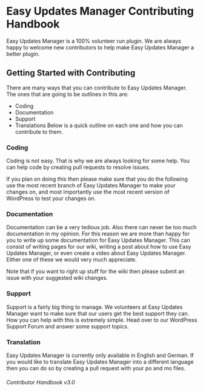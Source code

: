 # Easy Updates Manager Contributing Handbook
Easy Updates Manager is a 100% volunteer run plugin. We are always happy to welcome new contributors to help make Easy Updates Manager a better plugin.
	
## Getting Started with Contributing
There are many ways that you can contribute to Easy Updates Manager. The ones that are going to be outlines in this are:
-	Coding
-	Documentation
-	Support
-	Translations
Below is a quick outline on each one and how you can contribute to them.

### Coding
Coding is not easy. That is why we are always looking for some help. You can help code by creating pull requests to resolve issues.

If you plan on doing this then please make sure that you do the following use the most recent branch of Easy Updates Manager to make your changes on, and most importantly use the most recent version of WordPress to test your changes on.

### Documentation
Documentation can be a very tedious job. Also there can never be too much documentation in my opinion. For this reason we are more than happy for you to write up some documentation for Easy Updates Manager. This can consist of writing pages for our wiki, writing a post about how to use Easy Updates Manager, or even create a video about Easy Updates Manager. Either one of these we would very much appreciate. 

Note that if you want to right up stuff for the wiki then please submit an issue with your suggested wiki changes.

### Support
Support is a fairly big thing to manage. We volunteers at Easy Updates Manager want to make sure that our users get the best support they can. How you can help with this is extremely simple. Head over to our WordPress Support Forum and answer some support topics. 

### Translation
Easy Updates Manager is currently only available in English and German. If you would like to translate Easy Updates Manager into a different language then you can do so by creating a pull request with your po and mo files.

###### Contributor Handbook v3.0
